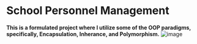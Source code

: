 # School Personnel Management
<b>This is a formulated project where I utilize some of the OOP paradigms, specifically, Encapsulation, Inherance, and Polymorphism.</b>
![image](https://i.imgur.com/AeI82qX.png)
